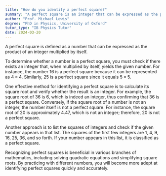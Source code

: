 ```yaml
---
title: "How do you identify a perfect square?"
summary: "A perfect square is an integer that can be expressed as the product of an integer multiplied by itself."
author: "Prof. Michael Lewis"
degree: "PhD in Physics, University of Oxford"
tutor_type: "IB Physics Tutor"
date: 2024-03-20
---
```


A perfect square is defined as a number that can be expressed as the product of an integer multiplied by itself.

To determine whether a number is a perfect square, you must check if there exists an integer that, when multiplied by itself, yields the given number. For instance, the number $16$ is a perfect square because it can be represented as $4 \times 4$. Similarly, $25$ is a perfect square since it equals $5 \times 5$.

One effective method for identifying a perfect square is to calculate its square root and verify whether the result is an integer. For example, the square root of $36$ is $6$, which is indeed an integer, thus confirming that $36$ is a perfect square. Conversely, if the square root of a number is not an integer, the number itself is not a perfect square. For instance, the square root of $20$ is approximately $4.47$, which is not an integer; therefore, $20$ is not a perfect square.

Another approach is to list the squares of integers and check if the given number appears in that list. The squares of the first few integers are $1$, $4$, $9$, $16$, $25$, $36$, and so forth. If your number appears in this list, it is classified as a perfect square.

Recognizing perfect squares is beneficial in various branches of mathematics, including solving quadratic equations and simplifying square roots. By practicing with different numbers, you will become more adept at identifying perfect squares quickly and accurately.
    